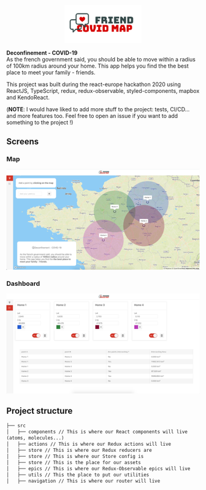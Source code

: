 <p align="center">
  <img src="./src/assets/logo.png" width="200"/>
</p>

**Deconfinement - COVID-19**    
As the french government said, you should be able to move within a radius of 100km radius around your home. This app helps you find the the best place to meet your family - friends.

This project was built during the react-europe hackathon 2020 using ReactJS, TypeScript, redux, redux-observable, styled-components, mapbox and KendoReact.

(**NOTE**: I would have liked to add more stuff to the project: tests, CI/CD... and more features too. Feel free to open an issue if you want to add something to the project !)

## Screens

### Map

<p align="center">
  <img src="./assets/map.png" width="600"/>
</p>

### Dashboard

<p align="center">
  <img src="./assets/dashboard.png" width="600"/>
</p>

## Project structure

```
├── src
│   ├── components // This is where our React components will live (atoms, molecules...)
│   ├── actions // This is where our Redux actions will live
│   ├── store // This is where our Redux reducers are
│   ├── store // This is where our Store config is
│   ├── store // This is the place for our assets
│   ├── epics // This is where our Redux-Observable epics will live
│   ├── utils // This the place to put our utilities
│   ├── navigation // This is where our router will live
```